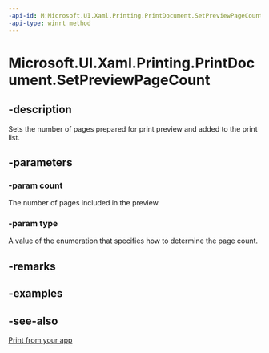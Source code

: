 ```yaml
---
-api-id: M:Microsoft.UI.Xaml.Printing.PrintDocument.SetPreviewPageCount(System.Int32,Microsoft.UI.Xaml.Printing.PreviewPageCountType)
-api-type: winrt method
---
```


<!-- Method syntax
public void SetPreviewPageCount(System.Int32 count, Windows.UI.Xaml.Printing.PreviewPageCountType type)
-->

# Microsoft.UI.Xaml.Printing.PrintDocument.SetPreviewPageCount

## -description
Sets the number of pages prepared for print preview and added to the print list.

## -parameters
### -param count
The number of pages included in the preview.

### -param type
A value of the enumeration that specifies how to determine the page count.

## -remarks

## -examples

## -see-also
[Print from your app](/windows/uwp/devices-sensors/print-from-your-app)
